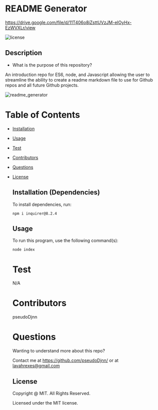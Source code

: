 # README Generator

https://drive.google.com/file/d/11T406o8iZsttUVzJM-eIOyHx-EzWVXLr/view

  ![license](https://img.shields.io/badge/license-MIT-yellowgreen.svg)

  ## Description
  * What is the purpose of this repository?<br/>

  An introduction repo for ES6, node, and Javascript  allowing the user to streamline the ability to create a readme markdown file to use for Github repos and all future Github projects.
  
  
  ![readme_generator](https://user-images.githubusercontent.com/105378214/189463698-f5ebd0c2-8f95-43c8-94e0-c652249e2c1c.png)


  # Table of Contents

    
    
* [Installation](#installation)

    
* [Usage](#usage)

    
* [Test](#test)

    
* [Contributors](#contributors)

    
* [Questions](#questions)

    
* [License](#license)

    
  
  ## Installation (Dependencies)

    To install dependencies,  run:

    ```
    npm i inquirer@8.2.4
    ```

  ## Usage

    To run this program, use the following command(s):

    ```
    node index
    ```

  # Test


    N/A
    
    
  # Contributors
    
    
    
    pseudoDjnn

    
  # Questions

    Wanting to understand more about this repo?
    
    Contact me at https://github.com/pseudoDjnn/ or at lavahrexes@gmail.com
    
  
    ## License

    Copyright @ MIT.  All Rights Reserved.

    Licensed under the MIT license.
    
